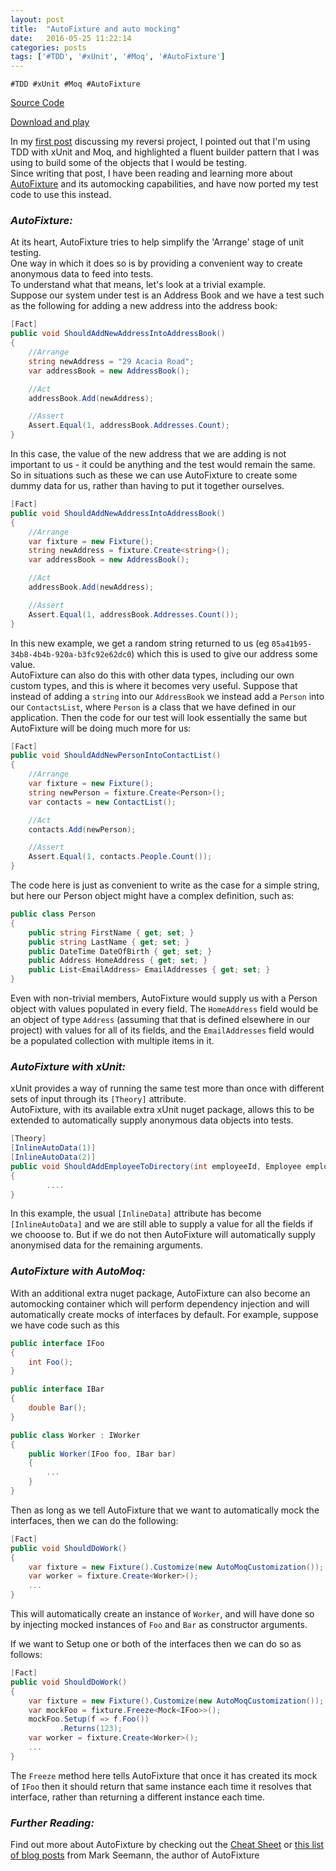 ```yaml
---
layout: post
title:  "AutoFixture and auto mocking"
date:   2016-05-25 11:22:14
categories: posts
tags: ['#TDD', '#xUnit', '#Moq', '#AutoFixture']
---
```

`#TDD #xUnit #Moq #AutoFixture`

[Source Code](https://github.com/alan-conway/Reversi)

[Download and play](https://ci.appveyor.com/api/projects/alan-conway/reversi/artifacts/Reversi.zip?branch=master&job=Configuration%3A+Release)

In my [first post](posts/reversi-with-tdd.html) discussing my reversi project, I pointed out that I'm using TDD with xUnit and Moq, and highlighted a fluent builder pattern that I was using to build some of the objects that I would be testing.  
Since writing that post, I have been reading and learning more about [AutoFixture](https://github.com/AutoFixture/AutoFixture) and its automocking capabilities, and have now ported my test code to use this instead.

### _AutoFixture:_  
At its heart, AutoFixture tries to help simplify the 'Arrange' stage of unit testing.  
One way in which it does so is by providing a convenient way to create anonymous data to feed into tests.  
To understand what that means, let's look at a trivial example.  
Suppose our system under test is an Address Book and we have a test such as the following for adding a new address into the address book:

~~~ C#
[Fact]
public void ShouldAddNewAddressIntoAddressBook()
{
	//Arrange
	string newAddress = "29 Acacia Road";
	var addressBook = new AddressBook();

	//Act
	addressBook.Add(newAddress);

	//Assert
	Assert.Equal(1, addressBook.Addresses.Count);
}
~~~

In this case, the value of the new address that we are adding is not important to us - it could be anything and the test would remain the same.  
So in situations such as these we can use AutoFixture to create some dummy data for us, rather than having to put it together ourselves.

~~~ C#
[Fact]
public void ShouldAddNewAddressIntoAddressBook()
{
	//Arrange
	var fixture = new Fixture();
	string newAddress = fixture.Create<string>();
	var addressBook = new AddressBook();

	//Act
	addressBook.Add(newAddress);

	//Assert
	Assert.Equal(1, addressBook.Addresses.Count());
}
~~~

In this new example, we get a random string returned to us (eg `05a41b95-34b8-4b4b-920a-b3fc92e62dc0`) which this is used to give our address some value.  
AutoFixture can also do this with other data types, including our own custom types, and this is where it becomes very useful. Suppose that instead of adding a `string` into our `AddressBook` we instead add a `Person` into our `ContactsList`, where `Person` is a class that we have defined in our application. Then the code for our test will look essentially the same but AutoFixture will be doing much more for us:

~~~ C#
[Fact]
public void ShouldAddNewPersonIntoContactList()
{
	//Arrange
	var fixture = new Fixture();
	string newPerson = fixture.Create<Person>();
	var contacts = new ContactList();

	//Act
	contacts.Add(newPerson);

	//Assert
	Assert.Equal(1, contacts.People.Count());
}
~~~

The code here is just as convenient to write as the case for a simple string, but here our Person object might have a complex definition, such as:

~~~ C#
public class Person
{
	public string FirstName { get; set; }
	public string LastName { get; set; }
	public DateTime DateOfBirth { get; set; }
	public Address HomeAddress { get; set; }
	public List<EmailAddress> EmailAddresses { get; set; }
}
~~~

Even with non-trivial members, AutoFixture would supply us with a Person object with values populated in every field. The `HomeAddress` field would be an object of type `Address` (assuming that that is defined elsewhere in our project) with values for all of its fields, and the `EmailAddresses` field would be a populated collection with multiple items in it.

### _AutoFixture with xUnit:_
xUnit provides a way of running the same test more than once with different sets of input through its `[Theory]` attribute.  
AutoFixture, with its available extra xUnit nuget package, allows this to be extended to automatically supply anonymous data objects into tests.  

~~~ C#
[Theory]
[InlineAutoData(1)]
[InlineAutoData(2)]
public void ShouldAddEmployeeToDirectory(int employeeId, Employee employee)
{
		....
}
~~~

In this example, the usual `[InlineData]` attribute has become `[InlineAutoData]` and we are still able to supply a value for all the fields if we chooose to. But if we do not then AutoFixture will automatically supply anonymised data for the remaining arguments.

### _AutoFixture with AutoMoq:_

With an additional extra nuget package, AutoFixture can also become an automocking container which will perform dependency injection and will automatically create mocks of interfaces by default.  For example, suppose we have code such as this  

~~~ C#
public interface IFoo
{
	int Foo();
}

public interface IBar
{
	double Bar();
}

public class Worker : IWorker
{
	public Worker(IFoo foo, IBar bar)
	{
		...
	}
}
~~~

Then as long as we tell AutoFixture that we want to automatically mock the interfaces, then we can do the following:

~~~ C#
[Fact]
public void ShouldDoWork()
{
	var fixture = new Fixture().Customize(new AutoMoqCustomization());
	var worker = fixture.Create<Worker>();
	...
}
~~~

This will automatically create an instance of `Worker`, and will have done so by injecting mocked instances of `Foo` and `Bar` as constructor arguments.

If we want to Setup one or both of the interfaces then we can do so as follows:

~~~ C#
[Fact]
public void ShouldDoWork()
{
	var fixture = new Fixture().Customize(new AutoMoqCustomization());
	var mockFoo = fixture.Freeze<Mock<IFoo>>();
	mockFoo.Setup(f => f.Foo())
	       .Returns(123);
	var worker = fixture.Create<Worker>();
	...
}
~~~

The `Freeze` method here tells AutoFixture that once it has created its mock of `IFoo` then it should return that same instance each time it resolves that interface, rather than returning a different instance each time.


### _Further Reading:_

Find out more about AutoFixture by checking out the [Cheat Sheet](https://github.com/AutoFixture/AutoFixture/wiki/Cheat-Sheet) or [this list of blog posts](http://blog.ploeh.dk/tags/#AutoFixture-ref) from Mark Seemann, the author of AutoFixture
